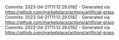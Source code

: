 Commits: 2023-04-21T11:12:29.018Z - Generated via https://github.com/marketplace/actions/artificial-grass
<br>
Commits: 2023-04-21T11:12:29.018Z - Generated via https://github.com/marketplace/actions/artificial-grass
<br>
Commits: 2023-04-21T11:12:29.018Z - Generated via https://github.com/marketplace/actions/artificial-grass
<br>
